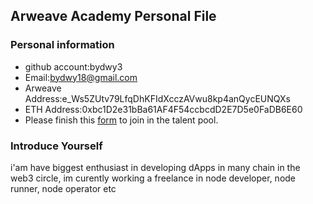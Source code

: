 ## Arweave Academy Personal File

### Personal information

- github account:bydwy3
- Email:bydwy18@gmail.com
- Arweave Address:e_Ws5ZUtv79LfqDhKFIdXcczAVwu8kp4anQycEUNQXs
- ETH Address:0xbc1D2e31bBa61AF4F54ccbcdD2E7D5e0FaDB6E60
- Please finish this [form](https://docs.google.com/forms/d/e/1FAIpQLSfWA5fIIcBgmRppm3jNz5vmf9Mai_QMVil-2pO4r7YKn_Zhtw/viewform?usp=sf_link) to join in the talent pool.

### Introduce Yourself
 i'am have biggest enthusiast in developing dApps in many chain in the web3 circle, im curently working a freelance in node developer, node runner, node operator etc
